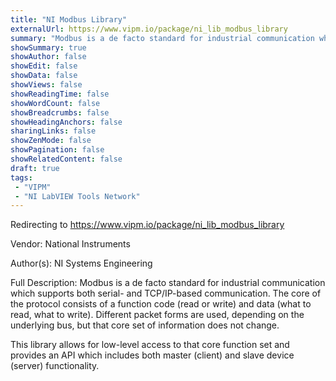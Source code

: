```yaml
---
title: "NI Modbus Library"
externalUrl: https://www.vipm.io/package/ni_lib_modbus_library
summary: "Modbus is a de facto standard for industrial communication which supports both serial- and TCP/IP-based communication."
showSummary: true
showAuthor: false
showEdit: false
showData: false
showViews: false
showReadingTime: false
showWordCount: false
showBreadcrumbs: false
showHeadingAnchors: false
sharingLinks: false
showZenMode: false
showPagination: false
showRelatedContent: false
draft: true
tags:
 - "VIPM"
 - "NI LabVIEW Tools Network"
---
```


Redirecting to https://www.vipm.io/package/ni_lib_modbus_library

Vendor: National Instruments

Author(s): NI Systems Engineering
 
Full Description:
Modbus is a de facto standard for industrial communication which supports both serial- and TCP/IP-based communication. The core of the protocol consists of a function code (read or write) and data (what to read, what to write). Different packet forms are used, depending on the underlying bus, but that core set of information does not change.

This library allows for low-level access to that core function set and provides an API which includes both master (client) and slave device (server) functionality.